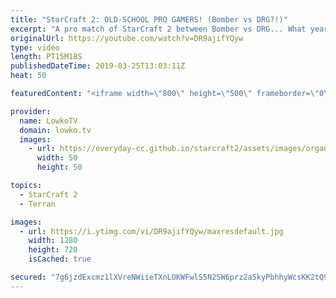 ```yaml
---
title: "StarCraft 2: OLD-SCHOOL PRO GAMERS! (Bomber vs DRG?!)"
excerpt: "A pro match of StarCraft 2 between Bomber vs DRG... What year is it?! Subscribe for more videos: http://lowko.tv/youtube 50+ Tactical Nukes: https://youtu.be/xKYulaEILB0  Two names I haven't heard much from in quite some time. Bomber especially is someone I thought who had quit the game for good. Turns"
originalUrl: https://youtube.com/watch?v=DR9ajifYQyw
type: video
length: PT15M18S
publishedDateTime: 2019-03-25T13:03:11Z
heat: 50

featuredContent: "<iframe width=\"800\" height=\"500\" frameborder=\"0\" src=\"https://www.youtube.com/embed/DR9ajifYQyw\" allow=\"accelerometer; autoplay; encrypted-media; gyroscope; picture-in-picture\" allowfullscreen></iframe>"

provider:
  name: LowkoTV
  domain: lowko.tv
  images:
    - url: https://everyday-cc.github.io/starcraft2/assets/images/organizations/lowko.tv-50x50.jpg
      width: 50
      height: 50

topics:
  - StarCraft 2
  - Terran

images:
  - url: https://i.ytimg.com/vi/DR9ajifYQyw/maxresdefault.jpg
    width: 1280
    height: 720
    isCached: true

secured: "7g6jzdExcmz1lXVreNWiieTXnLOKWFwlS5N2SW6prz2a5kyPbhhyWcsKK2tQ99GuVcFRhbI+4iTnIcfMp/zjl2YPqdDXMQOGrYWQfxLZOnWGu6PSBManYlhJQgvkSEJs8XijMxufJRaauVzt9bT1tE/E1g3YUUCnFz9gSyV4z2dyXxL+cIN+8ygjDIkrNzxI0RajXjrdp4SAyB5vcawY7lt2XbeGph9iug6IWK/XWkMLT9iYuSGfvNAks3+fTCa2c6Hyf+o+LlT3Ee8pzFYSmJyzW2nWyUkRdFKEIGT8F547DbiFSmakyOE/B6rahfsvhN7MQMGUkSrls+VW7Cq9Gr2JtfJGMB7YfWJGgocUWS6pFBqqBO44uD/xtqrokUgvNMRdtwLLJIi4YULXKLKGCXXd46X8MpJ4df+Z3VXXUQ4=;4ZyGpsWZUVrpEj0nY6T4RA=="
---
```


